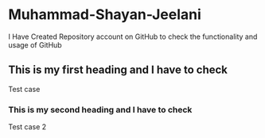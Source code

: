 # Muhammad-Shayan-Jeelani
I Have Created Repository account on GitHub to check the functionality and usage of GitHub
## This is my first heading and I have to check
Test case
### This is my second heading and I have to check
Test case 2
